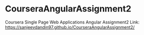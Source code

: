 # CourseraAngularAssignment2
Coursera Single Page Web Applications Angular Assignment2
Link: https://sanjeevdandin97.github.io/CourseraAngularAssignment2/
